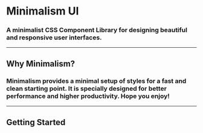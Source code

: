 # Minimalism UI 

### A minimalist CSS Component Library for designing beautiful and responsive user interfaces.
---
## Why Minimalism? 

### Minimalism provides a minimal setup of styles for a fast and clean starting point. It is specially designed for better performance and higher productivity. Hope you enjoy!
---

## Getting Started